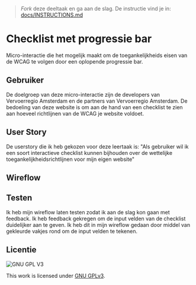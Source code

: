 > _Fork_ deze deeltaak en ga aan de slag. De instructie vind je in: [docs/INSTRUCTIONS.md](docs/INSTRUCTIONS.md)

# Checklist met progressie bar
Micro-interactie die het mogelijk maakt om de toegankelijkheids eisen van de WCAG te volgen door een oplopende progressie bar.

## Gebruiker
De doelgroep van deze micro-interactie zijn de developers van Vervoerregio Amsterdam en de partners van Vervoerregio Amsterdam. De bedoeling van deze website is om aan de hand van een checklist te zien aan hoeveel richtlijnen van de WCAG je website voldoet.

## User Story
De userstory die ik heb gekozen voor deze leertaak is: "Als gebruiker wil ik een soort interactieve checklist kunnen bijhouden over de wettelijke toegankelijkheidsrichtlijnen voor mijn eigen website"

## Wireflow
<!-- Toon de wireflow -->

## Testen
Ik heb mijn wireflow laten testen zodat ik aan de slag kon gaan met feedback. Ik heb feedback gekregen om de input velden van de checklist duidelijker aan te geven. Ik heb dit in mijn wireflow gedaan door middel van gekleurde vakjes rond om de input velden te tekenen. 
 

## Licentie

![GNU GPL V3](https://www.gnu.org/graphics/gplv3-127x51.png)

This work is licensed under [GNU GPLv3](./LICENSE).
